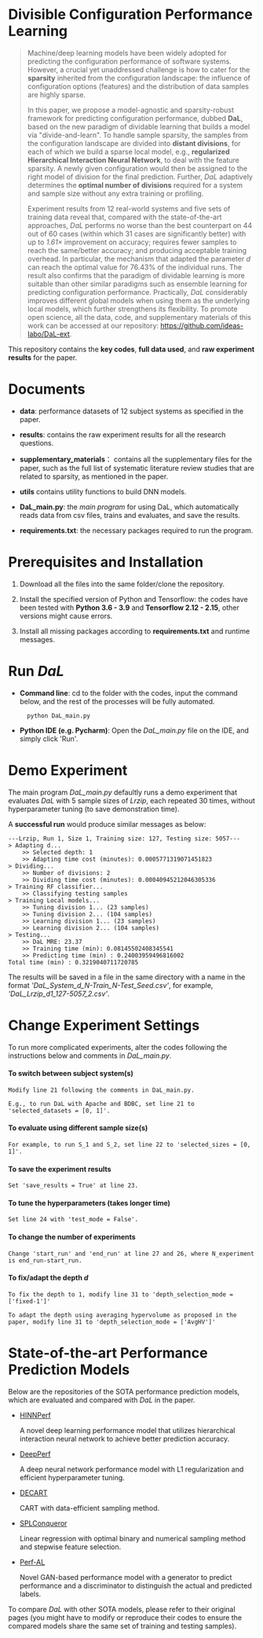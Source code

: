# Divisible Configuration Performance Learning
>Machine/deep learning models have been widely adopted for predicting the configuration performance of software systems.
However, a crucial yet unaddressed challenge is how to cater for the **sparsity** inherited from the configuration landscape:
the influence of configuration options (features) and the distribution of data samples are highly sparse.
>
> In this paper, we propose a model-agnostic and sparsity-robust framework for predicting configuration performance, dubbed **DaL**, 
based on the new paradigm of dividable learning that builds a model via "divide-and-learn". To handle sample sparsity, 
the samples from the configuration landscape are divided into **distant divisions**, for each of which we build a sparse local model, 
e.g., **regularized Hierarchical Interaction Neural Network**, to deal with the feature sparsity. A newly given configuration would then be assigned 
to the right model of division for the final prediction. Further, *DaL* adaptively determines the **optimal number of divisions** 
required for a system and sample size without any extra training or profiling. 
>
> Experiment results from 12 real-world systems and five sets of training data reveal that, compared with the state-of-the-art approaches, *DaL* performs no worse than 
the best counterpart on 44 out of 60 cases (within which 31 cases are significantly better) with up to *1.61×* 
improvement on accuracy; requires fewer samples to reach the same/better accuracy; and producing acceptable training 
overhead. In particular, the mechanism that adapted the parameter *d* can reach the optimal value for 76.43% of the 
individual runs. The result also 
confirms that the paradigm of dividable learning is more suitable than other similar paradigms such as ensemble learning 
for predicting configuration performance. Practically, *DaL* considerably improves different global models when using 
them as the underlying local models, which further strengthens its flexibility.
> To promote open science, all the data, code, and supplementary materials of this work can be accessed at our repository: https://github.com/ideas-labo/DaL-ext.
 
This repository contains the **key codes**, **full data used**, and **raw experiment results** for the paper.

# Documents
- **data**:
performance datasets of 12 subject systems as specified in the paper.

- **results**:
contains the raw experiment results for all the research questions.

- **supplementary_materials**：
contains all the supplementary files for the paper, such as the full list of systematic literature review studies that are related to sparsity, as mentioned in the paper.

- **utils**
contains utility functions to build DNN models.

- **DaL_main.py**: 
the *main program* for using DaL, which automatically reads data from csv files, trains and evaluates, and save the results.

- **requirements.txt**:
the necessary packages required to run the program.

# Prerequisites and Installation
1. Download all the files into the same folder/clone the repository.

2. Install the specified version of Python and Tensorflow:
the codes have been tested with **Python 3.6 - 3.9** and **Tensorflow 2.12 - 2.15**, other versions might cause errors.

3. Install all missing packages according to **requirements.txt** and runtime messages.


# Run *DaL*

- **Command line**: cd to the folder with the codes, input the command below, and the rest of the processes will be fully automated.

        python DaL_main.py
        
- **Python IDE (e.g. Pycharm)**: Open the *DaL_main.py* file on the IDE, and simply click 'Run'.


# Demo Experiment
The main program *DaL_main.py* defaultly runs a demo experiment that evaluates *DaL* with 5 sample sizes of *Lrzip*, 
each repeated 30 times, without hyperparameter tuning (to save demonstration time).

A **successful run** would produce similar messages as below: 

    ---Lrzip, Run 1, Size 1, Training size: 127, Testing size: 5057---
    > Adapting d...
        >> Selected depth: 1
        >> Adapting time cost (minutes): 0.0005771319071451823
    > Dividing...
        >> Number of divisions: 2
        >> Dividing time cost (minutes): 0.00040945212046305336
    > Training RF classifier...
        >> Classifying testing samples
    > Training Local models...
        >> Tuning division 1... (23 samples)
        >> Tuning division 2... (104 samples)
        >> Learning division 1... (23 samples)
        >> Learning division 2... (104 samples)
    > Testing...
        >> DaL MRE: 23.37
        >> Training time (min): 0.08145502408345541
        >> Predicting time (min) : 0.24003959496816002
    Total time (min) : 0.3219040711720785

The results will be saved in a file in the same directory with a name in the format *'DaL_System_d_N-Train_N-Test_Seed.csv'*, for example, *'DaL_Lrzip_d1_127-5057_2.csv'*.

# Change Experiment Settings
To run more complicated experiments, alter the codes following the instructions below and comments in *DaL_main.py*.

#### To switch between subject system(s)
    Modify line 21 following the comments in DaL_main.py.

    E.g., to run DaL with Apache and BDBC, set line 21 to 'selected_datasets = [0, 1]'.


#### To evaluate using different sample size(s)
    For example, to run S_1 and S_2, set line 22 to 'selected_sizes = [0, 1]'.


#### To save the experiment results
    Set 'save_results = True' at line 23.
    
    
#### To tune the hyperparameters (takes longer time)
    Set line 24 with 'test_mode = False'.


#### To change the number of experiments 
    Change 'start_run' and 'end_run' at line 27 and 26, where N_experiment is end_run-start_run. 


#### To fix/adapt the depth *d*
    To fix the depth to 1, modify line 31 to 'depth_selection_mode = ['fixed-1']'
    
    To adapt the depth using averaging hypervolume as proposed in the paper, modify line 31 to 'depth_selection_mode = ['AvgHV']'




# State-of-the-art Performance Prediction Models
Below are the repositories of the SOTA performance prediction models, which are evaluated and compared with *DaL* in the paper. 

- [HINNPerf](https://drive.google.com/drive/folders/1qxYzd5Om0HE1rK0syYQsTPhTQEBjghLh)

    A novel deep learning performance model that utilizes hierarchical interaction neural network to achieve better prediction accuracy.

- [DeepPerf](https://github.com/DeepPerf/DeepPerf)

    A deep neural network performance model with L1 regularization and efficient hyperparameter tuning.

- [DECART](https://github.com/jmguo/DECART)

    CART with data-efficient sampling method.

- [SPLConqueror](https://github.com/se-sic/SPLConqueror)

    Linear regression with optimal binary and numerical sampling method and stepwise feature selection.

- [Perf-AL](https://github.com/GANPerf/GANPerf)

    Novel GAN-based performance model with a generator to predict performance and a discriminator to distinguish the actual and predicted labels.
    

To compare *DaL* with other SOTA models, please refer to their original pages (you might have to modify or reproduce their codes to ensure the compared models share the same set of training and testing samples).
